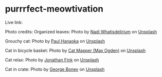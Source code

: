 # purrrfect-meowtivation

Live link:

Photo credits:
Organized leaves: Photo by <a href="https://unsplash.com/@whatisdelirium?utm_source=unsplash&utm_medium=referral&utm_content=creditCopyText">Nadi Whatisdelirium</a> on <a href="https://unsplash.com/?utm_source=unsplash&utm_medium=referral&utm_content=creditCopyText">Unsplash</a>
  
Grouchy cat: Photo by <a href="https://unsplash.com/@plhnk?utm_source=unsplash&utm_medium=referral&utm_content=creditCopyText">Paul Hanaoka</a> on <a href="https://unsplash.com/?utm_source=unsplash&utm_medium=referral&utm_content=creditCopyText">Unsplash</a>
  
Cat in bicycle basket: Photo by <a href="https://unsplash.com/@catmapper?utm_source=unsplash&utm_medium=referral&utm_content=creditCopyText">Cat Mapper (Max Ogden)</a> on <a href="https://unsplash.com/?utm_source=unsplash&utm_medium=referral&utm_content=creditCopyText">Unsplash</a>

Cat relax: Photo by <a href="https://unsplash.com/@jdfink?utm_source=unsplash&utm_medium=referral&utm_content=creditCopyText">Jonathan Fink</a> on <a href="https://unsplash.com/?utm_source=unsplash&utm_medium=referral&utm_content=creditCopyText">Unsplash</a>
  
Cat in crate: Photo by <a href="https://unsplash.com/@spktwo?utm_source=unsplash&utm_medium=referral&utm_content=creditCopyText">George Bonev</a> on <a href="https://unsplash.com/?utm_source=unsplash&utm_medium=referral&utm_content=creditCopyText">Unsplash</a>
  
